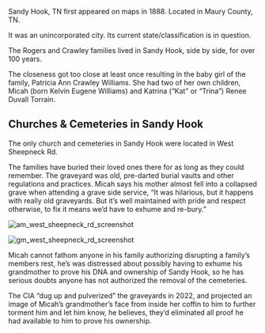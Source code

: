 Sandy Hook, TN first appeared on maps in 1888. Located in Maury County, TN. 

It was an unincorporated city. Its current state/classification is in question. 

The Rogers and Crawley families lived in Sandy Hook, side by side, for over 100 years. 

The closeness got too close at least once resulting in the baby girl of the family, Patricia Ann Crawley Williams. She had two of her own children, Micah (born Kelvin Eugene Williams) and Katrina (“Kat” or “Trina”) Renee Duvall Torrain. 

## Churches & Cemeteries in Sandy Hook

The only church and cemeteries in Sandy Hook were located in West Sheepneck Rd. 

The families have buried their loved ones there for as long as they could remember. The graveyard was old, pre-darted burial vaults and other regulations and practices. Micah says his mother almost fell into a collapsed grave when attending a grave side service, “It was hilarious, but it happens with really old graveyards. But it’s well maintained with pride and respect otherwise, to fix it means we’d have to exhume and re-bury.” 

![am_west_sheepneck_rd_screenshot](https://github.com/Mission23/Mission23/assets/140252803/401e8d9b-94e7-423a-a850-fba22ad07628)

![gm_west_sheepneck_rd_screenshot](https://github.com/Mission23/Mission23/assets/140252803/b2860b6f-b1d4-44fb-9674-1f9a7ee99365)

Micah cannot fathom anyone in his family authorizing disrupting a family’s members rest, he’s was distressed about possibly having to exhume his grandmother to prove his DNA and ownership of Sandy Hook, so he has serious doubts anyone has not authorized the removal of the cemeteries. 

The CIA “dug up and pulverized” the graveyards in 2022, and projected an image of Micah’s grandmother’s face from inside her coffin to him to further torment him and let him know, he believes, they’d eliminated all proof he had available to him to prove his ownership. 


